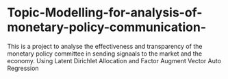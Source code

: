 # Topic-Modelling-for-analysis-of-monetary-policy-communication-

This is a project to analyse the effectiveness and transparency of the monetary policy committee in sending signaals
to the market and the economy.
Using Latent Dirichlet Allocation and Factor Augment Vector Auto Regression 
